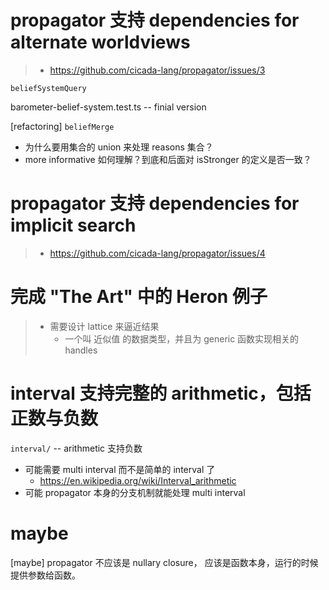 # propagator 支持 dependencies for alternate worldviews

> - https://github.com/cicada-lang/propagator/issues/3

`beliefSystemQuery`

barometer-belief-system.test.ts -- finial version

[refactoring] `beliefMerge`

- 为什么要用集合的 union 来处理 reasons 集合？
- more informative 如何理解？到底和后面对 isStronger 的定义是否一致？

# propagator 支持 dependencies for implicit search

> - https://github.com/cicada-lang/propagator/issues/4

# 完成 "The Art" 中的 Heron 例子

> - 需要设计 lattice 来逼近结果
>   - 一个叫 近似值 的数据类型，并且为 generic 函数实现相关的 handles

# interval 支持完整的 arithmetic，包括正数与负数

`interval/` -- arithmetic 支持负数

- 可能需要 multi interval 而不是简单的 interval 了
  - https://en.wikipedia.org/wiki/Interval_arithmetic
- 可能 propagator 本身的分支机制就能处理 multi interval

# maybe

[maybe] propagator 不应该是 nullary closure，
应该是函数本身，运行的时候提供参数给函数。
